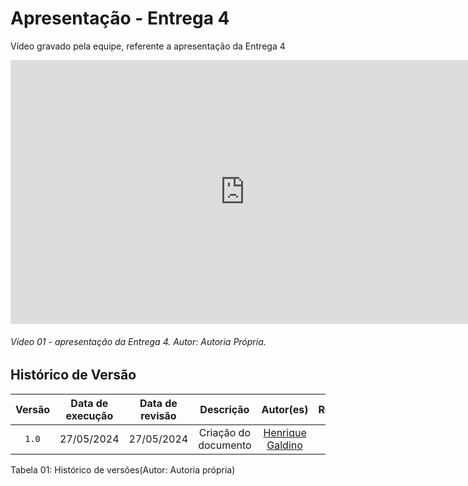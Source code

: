 # Apresentação - Entrega 4

Vídeo gravado pela equipe, referente a apresentação da Entrega 4

<iframe width="750" height="422" src="https://www.youtube.com/embed/BoPghCYeLQE" title="Apresentação Entrega 4 -  Grupo 8" frameborder="0" allow="accelerometer; autoplay; clipboard-write; encrypted-media; gyroscope; picture-in-picture" allowfullscreen></iframe>

###### Vídeo 01 - apresentação da Entrega 4. Autor: Autoria Própria.

## Histórico de Versão
| Versão | Data de execução | Data de revisão |  Descrição            | Autor(es)         | Revisor(es)  |
| :------: | :----------: | :--------: | :--------------------: | :-------------: | :----------: |
| `1.0`  | 27/05/2024 | 27/05/2024 | Criação do documento | [Henrique Galdino](https://github.com/hgaldino05) | [Rodrigo Gontijo](https://github.com/rodrigogontijoo)|


<div align="center">
<figcaption align="left">Tabela 01: Histórico de versões(Autor: Autoria própria)</figcaption>
</div>
<br/>

